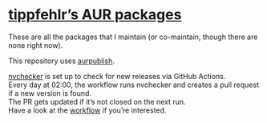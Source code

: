 # [tippfehlr’s AUR packages](https://aur.archlinux.org/packages?K=tippfehlr&SeB=m)

These are all the packages that I maintain (or co-maintain, though there are none right now).

This repository uses [aurpublish](https://github.com/eli-schwartz/aurpublish).

[nvchecker](https://github.com/lilydjwg/nvchecker) is set up to check for new releases via GitHub Actions. \
Every day at 02:00, the workflow runs nvchecker and creates a pull request if a new version is found. \
The PR gets updated if it’s not closed on the next run. \
Have a look at the [workflow](./.github/workflows/nvchecker.yaml) if you’re interested.
